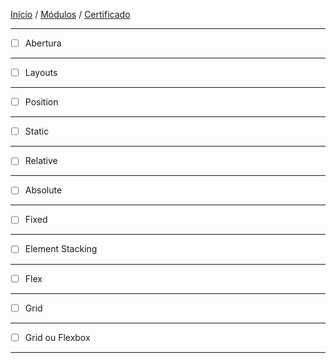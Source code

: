 [Início](https://github.com/Thalyalm/rocketseat-trilha-fundamentar) /
[Módulos](https://github.com/Thalyalm/rocketseat-trilha-fundamentar/tree/main/modulos) /
[Certificado](https://github.com/Thalyalm/rocketseat-trilha-fundamentar/tree/main/certificado)

---

- [ ] Abertura

---

- [ ] Layouts

---

- [ ] Position

---

- [ ] Static

---

- [ ] Relative

---

- [ ] Absolute

---

- [ ] Fixed

---

- [ ] Element Stacking

---

- [ ] Flex

---

- [ ] Grid

---

- [ ] Grid ou Flexbox

---